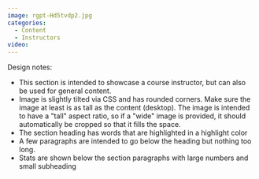 ```yaml
---
image: rgpt-Hd5tvdp2.jpg
categories:
  - Content
  - Instructors
video:
---
```

Design notes:
* This section is intended to showcase a course instructor, but can also be used for general content.
* Image is slightly tilted via CSS and has rounded corners. Make sure the image at least is as tall as the content (desktop). The image is intended to have a "tall" aspect ratio, so if a "wide" image is provided, it should automatically be cropped so that it fills the space.
* The section heading has words that are highlighted in a highlight color
* A few paragraphs are intended to go below the heading but nothing too long.
* Stats are shown below the section paragraphs with large numbers and small subheading